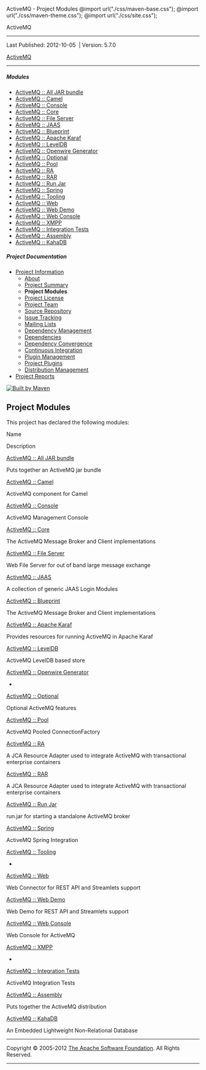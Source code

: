  ActiveMQ - Project Modules  @import url("./css/maven-base.css"); @import url("./css/maven-theme.css"); @import url("./css/site.css");    

ActiveMQ

* * *

Last Published: 2012-10-05  | Version: 5.7.0

[ActiveMQ](./ "ActiveMQ")

* * *

##### Modules

*   [ActiveMQ :: All JAR bundle](activemq-all/index.html "ActiveMQ :: All JAR bundle")
*   [ActiveMQ :: Camel](activemq-camel/index.html "ActiveMQ :: Camel")
*   [ActiveMQ :: Console](activemq-console/index.html "ActiveMQ :: Console")
*   [ActiveMQ :: Core](activemq-core/index.html "ActiveMQ :: Core")
*   [ActiveMQ :: File Server](activemq-fileserver/index.html "ActiveMQ :: File Server")
*   [ActiveMQ :: JAAS](activemq-jaas/index.html "ActiveMQ :: JAAS")
*   [ActiveMQ :: Blueprint](activemq-blueprint/index.html "ActiveMQ :: Blueprint")
*   [ActiveMQ :: Apache Karaf](activemq-karaf/index.html "ActiveMQ :: Apache Karaf")
*   [ActiveMQ :: LevelDB](activemq-leveldb/index.html "ActiveMQ :: LevelDB")
*   [ActiveMQ :: Openwire Generator](activemq-openwire-generator/index.html "ActiveMQ :: Openwire Generator")
*   [ActiveMQ :: Optional](activemq-optional/index.html "ActiveMQ :: Optional")
*   [ActiveMQ :: Pool](activemq-pool/index.html "ActiveMQ :: Pool")
*   [ActiveMQ :: RA](activemq-ra/index.html "ActiveMQ :: RA")
*   [ActiveMQ :: RAR](activemq-rar/index.html "ActiveMQ :: RAR")
*   [ActiveMQ :: Run Jar](activemq-run/index.html "ActiveMQ :: Run Jar")
*   [ActiveMQ :: Spring](activemq-spring/index.html "ActiveMQ :: Spring")
*   [ActiveMQ :: Tooling](activemq-tooling/index.html "ActiveMQ :: Tooling")
*   [ActiveMQ :: Web](activemq-web/index.html "ActiveMQ :: Web")
*   [ActiveMQ :: Web Demo](activemq-web-demo/index.html "ActiveMQ :: Web Demo")
*   [ActiveMQ :: Web Console](activemq-web-console/index.html "ActiveMQ :: Web Console")
*   [ActiveMQ :: XMPP](activemq-xmpp/index.html "ActiveMQ :: XMPP")
*   [ActiveMQ :: Integration Tests](tests/index.html "ActiveMQ :: Integration Tests")
*   [ActiveMQ :: Assembly](apache-activemq/index.html "ActiveMQ :: Assembly")
*   [ActiveMQ :: KahaDB](kahadb/index.html "ActiveMQ :: KahaDB")

##### Project Documentation

*   [Project Information](project-info.html "Project Information")
    *   [About](index.html "About")
    *   [Project Summary](project-summary.html "Project Summary")
    *   **Project Modules**
    *   [Project License](license.html "Project License")
    *   [Project Team](team-list.html "Project Team")
    *   [Source Repository](source-repository.html "Source Repository")
    *   [Issue Tracking](issue-tracking.html "Issue Tracking")
    *   [Mailing Lists](mail-lists.html "Mailing Lists")
    *   [Dependency Management](dependency-management.html "Dependency Management")
    *   [Dependencies](dependencies.html "Dependencies")
    *   [Dependency Convergence](dependency-convergence.html "Dependency Convergence")
    *   [Continuous Integration](integration.html "Continuous Integration")
    *   [Plugin Management](plugin-management.html "Plugin Management")
    *   [Project Plugins](plugins.html "Project Plugins")
    *   [Distribution Management](distribution-management.html "Distribution Management")
*   [Project Reports](project-reports.html "Project Reports")

 [![Built by Maven](./images/logos/maven-feather.png)](http://maven.apache.org/ "Built by Maven") 

Project Modules
---------------

This project has declared the following modules:

Name

Description

[ActiveMQ :: All JAR bundle](activemq-all/index.html)

Puts together an ActiveMQ jar bundle

[ActiveMQ :: Camel](activemq-camel/index.html)

ActiveMQ component for Camel

[ActiveMQ :: Console](activemq-console/index.html)

ActiveMQ Management Console

[ActiveMQ :: Core](activemq-core/index.html)

The ActiveMQ Message Broker and Client implementations

[ActiveMQ :: File Server](activemq-fileserver/index.html)

Web File Server for out of band large message exchange

[ActiveMQ :: JAAS](activemq-jaas/index.html)

A collection of generic JAAS Login Modules

[ActiveMQ :: Blueprint](activemq-blueprint/index.html)

The ActiveMQ Message Broker and Client implementations

[ActiveMQ :: Apache Karaf](activemq-karaf/index.html)

Provides resources for running ActiveMQ in Apache Karaf

[ActiveMQ :: LevelDB](activemq-leveldb/index.html)

ActiveMQ LevelDB based store

[ActiveMQ :: Openwire Generator](activemq-openwire-generator/index.html)

-

[ActiveMQ :: Optional](activemq-optional/index.html)

Optional ActiveMQ features

[ActiveMQ :: Pool](activemq-pool/index.html)

ActiveMQ Pooled ConnectionFactory

[ActiveMQ :: RA](activemq-ra/index.html)

A JCA Resource Adapter used to integrate ActiveMQ with transactional enterprise containers

[ActiveMQ :: RAR](activemq-rar/index.html)

A JCA Resource Adapter used to integrate ActiveMQ with transactional enterprise containers

[ActiveMQ :: Run Jar](activemq-run/index.html)

run.jar for starting a standalone ActiveMQ broker

[ActiveMQ :: Spring](activemq-spring/index.html)

ActiveMQ Spring Integration

[ActiveMQ :: Tooling](activemq-tooling/index.html)

-

[ActiveMQ :: Web](activemq-web/index.html)

Web Connector for REST API and Streamlets support

[ActiveMQ :: Web Demo](activemq-web-demo/index.html)

Web Demo for REST API and Streamlets support

[ActiveMQ :: Web Console](activemq-web-console/index.html)

Web Console for ActiveMQ

[ActiveMQ :: XMPP](activemq-xmpp/index.html)

-

[ActiveMQ :: Integration Tests](tests/index.html)

ActiveMQ Integration Tests

[ActiveMQ :: Assembly](apache-activemq/index.html)

Puts together the ActiveMQ distribution

[ActiveMQ :: KahaDB](kahadb/index.html)

An Embedded Lightweight Non-Relational Database

* * *

Copyright © 2005-2012 [The Apache Software Foundation](http://www.apache.org/). All Rights Reserved.

* * *